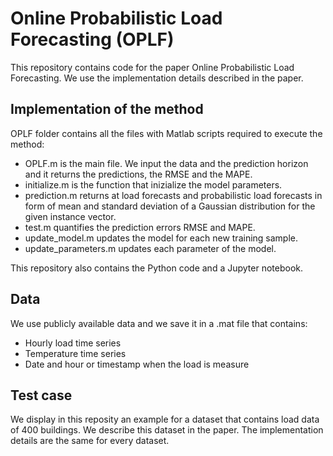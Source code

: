 # Online Probabilistic Load Forecasting (OPLF)

This repository contains code for the paper Online Probabilistic Load Forecasting. We use the implementation details described in the paper.

## Implementation of the method

OPLF folder contains all the files with Matlab scripts required to execute the method:

* OPLF.m is the main file. We input the data and the prediction horizon and it returns the predictions, the RMSE and the MAPE.
* initialize.m is the function that inizialize the model parameters.
* prediction.m returns at load forecasts and probabilistic load forecasts in form of mean and standard deviation of a Gaussian distribution for the given instance vector.
* test.m quantifies the prediction errors RMSE and MAPE.
* update_model.m updates the model for each new training sample.
* update_parameters.m updates each parameter of the model.

This repository also contains the Python code and a Jupyter notebook.

## Data

We use publicly available data and we save it in a .mat file that contains:

* Hourly load time series
* Temperature time series
* Date and hour or timestamp when the load is measure

## Test case

We display in this reposity an example for a dataset that contains load data of 400 buildings. We describe this dataset in the paper. The implementation details are the same for every dataset.
